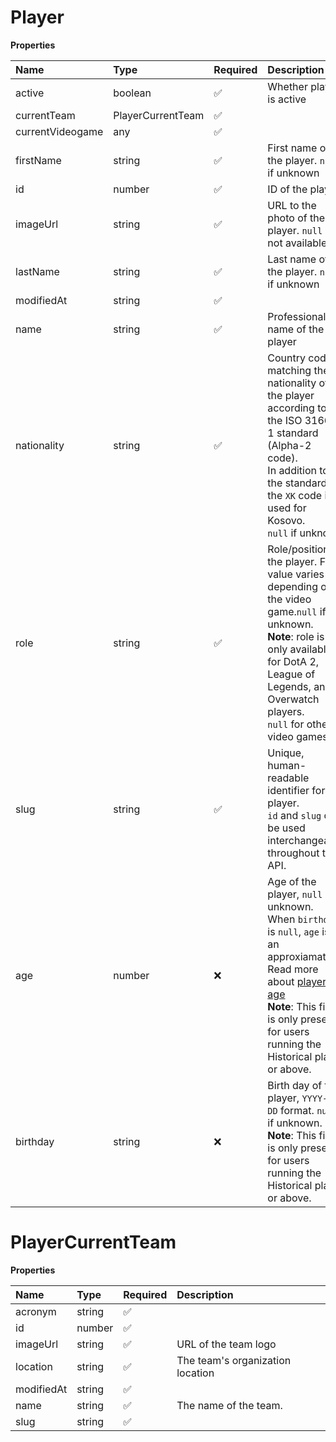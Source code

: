 # Player

**Properties**

| Name             | Type              | Required | Description                                                                                                                                                                                                                                    |
| :--------------- | :---------------- | :------- | :--------------------------------------------------------------------------------------------------------------------------------------------------------------------------------------------------------------------------------------------- |
| active           | boolean           | ✅       | Whether player is active                                                                                                                                                                                                                       |
| currentTeam      | PlayerCurrentTeam | ✅       |                                                                                                                                                                                                                                                |
| currentVideogame | any               | ✅       |                                                                                                                                                                                                                                                |
| firstName        | string            | ✅       | First name of the player. `null` if unknown                                                                                                                                                                                                    |
| id               | number            | ✅       | ID of the player                                                                                                                                                                                                                               |
| imageUrl         | string            | ✅       | URL to the photo of the player. `null` if not available.                                                                                                                                                                                       |
| lastName         | string            | ✅       | Last name of the player. `null` if unknown                                                                                                                                                                                                     |
| modifiedAt       | string            | ✅       |                                                                                                                                                                                                                                                |
| name             | string            | ✅       | Professional name of the player                                                                                                                                                                                                                |
| nationality      | string            | ✅       | Country code matching the nationality of the player according to the ISO 3166-1 standard (Alpha-2 code). <br/>In addition to the standard, the `XK` code is used for Kosovo. <br/>`null` if unknown                                            |
| role             | string            | ✅       | Role/position of the player. Field value varies depending on the video game.`null` if unknown. <br/>**Note**: role is only available for DotA 2, League of Legends, and Overwatch players. <br/>`null` for other video games.                  |
| slug             | string            | ✅       | Unique, human-readable identifier for the player. <br/>`id` and `slug` can be used interchangeably throughout the API.                                                                                                                         |
| age              | number            | ❌       | Age of the player, `null` if unknown. When `birthday` is `null`, `age` is an approxiamation. Read more about [players' age](/docs/about-players-age) <br/>**Note**: This field is only present for users running the Historical plan or above. |
| birthday         | string            | ❌       | Birth day of the player, `YYYY-MM-DD` format. `null` if unknown. <br/>**Note**: This field is only present for users running the Historical plan or above.                                                                                     |

# PlayerCurrentTeam

**Properties**

| Name       | Type   | Required | Description                      |
| :--------- | :----- | :------- | :------------------------------- |
| acronym    | string | ✅       |                                  |
| id         | number | ✅       |                                  |
| imageUrl   | string | ✅       | URL of the team logo             |
| location   | string | ✅       | The team's organization location |
| modifiedAt | string | ✅       |                                  |
| name       | string | ✅       | The name of the team.            |
| slug       | string | ✅       |                                  |
